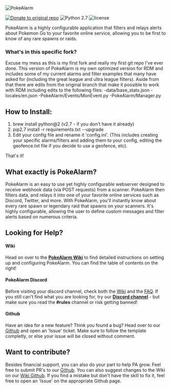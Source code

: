 ![PokeAlarm](https://i.imgur.com/JN85gpz.png)

[![Donate to original repo](https://img.shields.io/badge/Donate-Patron-orange.svg)](https://www.patreon.com/bePatron?u=5193416)
![Python 2.7](https://img.shields.io/badge/python-2.7-blue.svg)
![license](https://img.shields.io/github/license/PokeAlarm/PokeAlarm.svg)

PokeAlarm is a highly configurable application that filters and relays alerts about Pokemon Go to your favorite online service, allowing you to be first to know of any rare spawns or raids.

### What's in this specific fork?
Excuse my mess as this is my first fork and really my first git repo I've ever done. 
This version of PokeAlarm is my own optimized version for RDM and includes some of my current alarms and filter examples that many have asked for (including the great league and ultra league filters). Aside from that there are edits from the original branch that make it possible to work with RDM including edits to the following files:
-data/base_stats.json
-locales/en.json
-PokeAlarm/Events/MonEvent.py
-PokeAlarm/Manager.py

## How to Install:
1. brew install python@2 (v2.7 - if you don't have it already)
2. pip2.7 install -r requirements.txt --upgrade
3. Edit your config file and rename it 'config.ini'. (This includes creating your specific alarms/filters and adding them to your config, editing the geofence.txt file if you decide to use a geofence, etc).

That's it! 




## What exactly is PokeAlarm?
PokeAlarm is an easy to use yet highly configurable webserver designed to receive webhook data (via POST requests) from a scanner. PokeAlarm then filters data, and relays it into one of your favorite online services such as Discord, Twitter, and more. With PokeAlarm, you'll instantly know about every rare spawn or legendary raid that spawns on your scanners. It's highly configurable, allowing the user to define custom messages and filter alerts based on numerous criteria.

## Looking for Help?

#### Wiki
Head on over to the [**PokeAlarm Wiki**](http://pa.readthedocs.io/en/master/) to find detailed instructions on setting up and configuring PokeAlarm. You can find the table of contents on the right!

#### PokeAlarm Discord
Before visiting your discord channel, check both the [Wiki](http://pa.readthedocs.io/en/master/) and the [FAQ](https://github.com/PokeAlarm/PokeAlarm/wiki/faq). If you still can't find what you are looking for, try our [**Discord channel**](https://discord.gg/S2BKC7p) - but make sure you read the **#rules** channel or risk getting banned!

#### Github
Have an idea for a new feature? Think you found a bug? Head over to our [Github](https://github.com/PokeAlarm/PokeAlarm/issues/new) and open an 'Issue' ticket. Make sure to follow the template completly, or else your issue will be closed without comment.

## Want to contribute?
Besides financial support, you can also do your part to help PA grow. Feel free to submit PR's to our [Github](https://github.com/PokeAlarm/PokeAlarm/issues/new). You can also suggest changes to the Wiki on our [Wiki Github](https://github.com/PokeAlarm/PokeAlarmWiki). If you find a mistake but don't have the skill to fix it, feel free to open an 'Issue' on the appropriate Github page.
